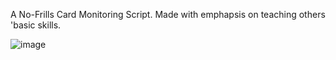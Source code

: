 A No-Frills Card Monitoring Script. Made with emphapsis on teaching others 'basic skills.

![image](https://github.com/BrynRogersTHG/Easy-Splinterlands-Card-Monitoring/assets/119123179/ddb56725-dcab-4c44-aa47-d036c3dbc3ee)
